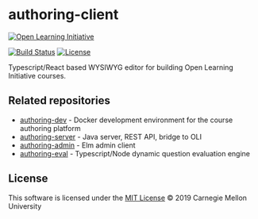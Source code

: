 # authoring-client

[![Open Learning Initiative](https://oli.cmu.edu/wp-content/uploads/2018/10/oli-logo-78px-high-1.svg)](http://oli.cmu.edu/)

[![Build Status](https://dalaran.oli.cmu.edu/jenkins/buildStatus/icon?job=course-editor)](https://dalaran.oli.cmu.edu/jenkins/job/course-editor/)
[![License](https://img.shields.io/badge/license-MIT-green.svg)](https://github.com/Simon-Initiative/course-editor/blob/master/LICENSE)

Typescript/React based WYSIWYG editor for building Open Learning Initiative courses.

## Related repositories
* [authoring-dev](https://github.com/Simon-Initiative/authoring-dev) - Docker development environment for the course authoring platform
* [authoring-server](https://github.com/Simon-Initiative/authoring-server) - Java server, REST API, bridge to OLI
* [authoring-admin](https://github.com/Simon-Initiative/authoring-admin) - Elm admin client
* [authoring-eval](https://github.com/Simon-Initiative/authoring-eval) - Typescript/Node dynamic question evaluation engine

## License
This software is licensed under the [MIT License](./LICENSE) © 2019 Carnegie Mellon University
